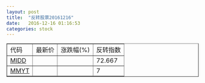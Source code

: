 ```yaml
---
layout: post
title:  "反转股票20161216"
date:   2016-12-16 01:16:53
categories: stock
---
```


<script type="text/javascript">
var stockList = []
stockList.push('gb_midd');
stockList.push('gb_mmyt');
</script>

<table border="1">
 <tr>
 <td>代码</td>
  <td>最新价</td>
  <td>涨跌幅(%)</td>
 <td>反转指数</td>
</tr>
  <tr id="midd"><td><a href="http://stock.finance.sina.com.cn/usstock/quotes/MIDD.html" target="_blank">MIDD</a></td><td></td><td></td><td>72.667</td></tr>
  <tr id="mmyt"><td><a href="http://stock.finance.sina.com.cn/usstock/quotes/MMYT.html" target="_blank">MMYT</a></td><td></td><td></td><td>7</td></tr>
</table>
